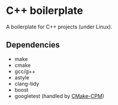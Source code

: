 # C++ boilerplate

A boilerplate for C++ projects (under Linux).

## Dependencies 

* make
* cmake 
* gcc/g++ 
* astyle
* clang-tidy
* boost
* googletest (handled by [CMake-CPM](https://github.com/cpm-cmake/CPM.cmake))

